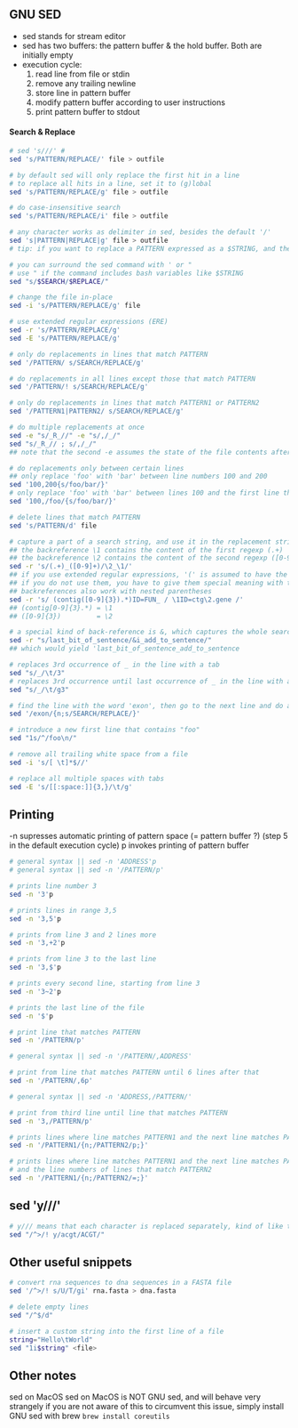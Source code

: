 ## GNU SED

- sed stands for stream editor
- sed has two buffers: the pattern buffer & the hold buffer. Both are initially empty
- execution cycle:
    1. read line from file or stdin
    2. remove any trailing newline
    3. store line in pattern buffer
    4. modify pattern buffer according to user instructions
    5. print pattern buffer to stdout

#### Search & Replace
```sh
# sed 's///' #
sed 's/PATTERN/REPLACE/' file > outfile

# by default sed will only replace the first hit in a line
# to replace all hits in a line, set it to (g)lobal
sed 's/PATTERN/REPLACE/g' file > outfile

# do case-insensitive search
sed 's/PATTERN/REPLACE/i' file > outfile

# any character works as delimiter in sed, besides the default '/'
sed 's|PATTERN|REPLACE|g' file > outfile 
# tip: if you want to replace a PATTERN expressed as a $STRING, and the $STRING contains '/', use a different delimiter instead

# you can surround the sed command with ' or "
# use " if the command includes bash variables like $STRING
sed "s/$SEARCH/$REPLACE/"

# change the file in-place
sed -i 's/PATTERN/REPLACE/g' file

# use extended regular expressions (ERE)
sed -r 's/PATTERN/REPLACE/g' 
sed -E 's/PATTERN/REPLACE/g' 

# only do replacements in lines that match PATTERN
sed '/PATTERN/ s/SEARCH/REPLACE/g'

# do replacements in all lines except those that match PATTERN
sed '/PATTERN/! s/SEARCH/REPLACE/g'

# only do replacements in lines that match PATTERN1 or PATTERN2
sed '/PATTERN1|PATTERN2/ s/SEARCH/REPLACE/g'

# do multiple replacements at once
sed -e "s/_R_//" -e "s/,/_/"
sed "s/_R_// ; s/,/_/" 
## note that the second -e assumes the state of the file contents after the first -e, and so on

# do replacements only between certain lines
## only replace 'foo' with 'bar' between line numbers 100 and 200
sed '100,200{s/foo/bar/}'      
# only replace 'foo' with 'bar' between lines 100 and the first line that matches 'foo'
sed '100,/foo/{s/foo/bar/}'    

# delete lines that match PATTERN
sed 's/PATTERN/d' file

# capture a part of a search string, and use it in the replacement string
## the backreference \1 contains the content of the first regexp (.+) 
## the backreference \2 contains the content of the second regexp ([0-9]+)
sed -r 's/(.+)_([0-9]+)/\2_\1/'
## if you use extended regular expressions, '(' is assumed to have the special meaning
## if you do not use them, you have to give them special meaning with the '\', so '\(' and '\)'
## backreferences also work with nested parentheses
sed -r 's/ (contig([0-9]{3}).*)ID=FUN_ / \1ID=ctg\2.gene /'
## (contig[0-9]{3}.*) = \1
## ([0-9]{3})         = \2

# a special kind of back-reference is &, which captures the whole search string
sed -r "s/last_bit_of_sentence/&i_add_to_sentence/"
## which would yield 'last_bit_of_sentence_add_to_sentence

# replaces 3rd occurrence of _ in the line with a tab
sed "s/_/\t/3"      
# replaces 3rd occurrence until last occurrence of _ in the line with a tab
sed "s/_/\t/g3"     

# find the line with the word 'exon', then go to the next line and do a search replace there
sed '/exon/{n;s/SEARCH/REPLACE/}'   

# introduce a new first line that contains "foo"
sed "1s/^/foo\n/"

# remove all trailing white space from a file
sed -i 's/[ \t]*$//'

# replace all multiple spaces with tabs
sed -E 's/[[:space:]]{3,}/\t/g'
```

## Printing 

-n supresses automatic printing of pattern space (= pattern buffer ?)
(step 5 in the default execution cycle)
p invokes printing of pattern buffer

```sh
# general syntax || sed -n 'ADDRESS'p
# general syntax || sed -n '/PATTERN/p'

# prints line number 3
sed -n '3'p               

# prints lines in range 3,5
sed -n '3,5'p

# prints from line 3 and 2 lines more
sed -n '3,+2'p

# prints from line 3 to the last line
sed -n '3,$'p

# prints every second line, starting from line 3
sed -n '3~2'p

# prints the last line of the file
sed -n '$'p

# print line that matches PATTERN
sed -n '/PATTERN/p'

# general syntax || sed -n '/PATTERN/,ADDRESS'

# print from line that matches PATTERN until 6 lines after that
sed -n '/PATTERN/,6p'

# general syntax || sed -n 'ADDRESS,/PATTERN/'

# print from third line until line that matches PATTERN
sed -n '3,/PATTERN/p'

# prints lines where line matches PATTERN1 and the next line matches PATTERN2
sed -n '/PATTERN1/{n;/PATTERN2/p;}'

# prints lines where line matches PATTERN1 and the next line matches PATTERN2,
# and the line numbers of lines that match PATTERN2
sed -n '/PATTERN1/{n;/PATTERN2/=;}'
```


## sed 'y///' 

```sh
# y/// means that each character is replaced separately, kind of like tr (?)
sed "/^>/! y/acgt/ACGT/" 
```

## Other useful snippets
```sh
# convert rna sequences to dna sequences in a FASTA file
sed '/^>/! s/U/T/gi' rna.fasta > dna.fasta

# delete empty lines
sed "/^$/d"

# insert a custom string into the first line of a file
string="Hello\tWorld"
sed "1i$string" <file>
```

## Other notes

sed on MacOS
sed on MacOS is NOT GNU sed, and will behave very strangely if you are not aware of this
to circumvent this issue, simply install GNU sed with brew
`brew install coreutils`








